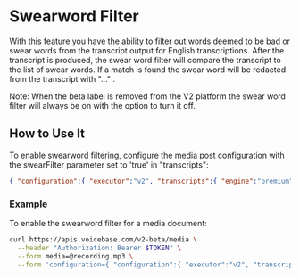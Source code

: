 # Swearword Filter

With this feature you have the ability to filter out words deemed to be bad or swear words from the transcript output for English transcriptions. After the transcript is produced, the swear word filter will compare the transcript to the list of swear words. If a match is found the swear word will be redacted from the transcript with "..." .

Note: When the beta label is removed from the V2 platform the swear word filter will always be on with the option to turn it off.

## How to Use It

To enable swearword filtering, configure the media post configuration with the swearFilter parameter set to 'true' in "transcripts":

```json
{ "configuration":{ "executor":"v2", "transcripts":{ "engine":"premium", "swearFilter": true } }
```

### Example 

To enable the swearword filter for a media document:

```bash
curl https://apis.voicebase.com/v2-beta/media \
  --header "Authorization: Bearer $TOKEN" \
  --form media=@recording.mp3 \
  --form 'configuration={ "configuration":{ "executor":"v2", "transcripts":{ "engine":"premium", "swearFilter": true } }'
```